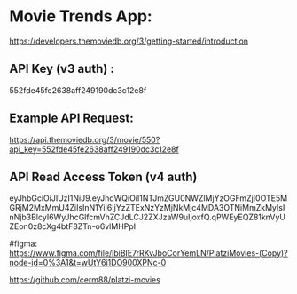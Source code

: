 # Movie Trends App:

https://developers.themoviedb.org/3/getting-started/introduction

## API Key (v3 auth) :
552fde45fe2638aff249190dc3c12e8f

## Example API Request:
https://api.themoviedb.org/3/movie/550?api_key=552fde45fe2638aff249190dc3c12e8f

## API Read Access Token (v4 auth)
eyJhbGciOiJIUzI1NiJ9.eyJhdWQiOiI1NTJmZGU0NWZlMjYzOGFmZjI0OTE5MGRjM2MxMmU4ZiIsInN1YiI6IjYzZTExNzYzMjNkMjc4MDA3OTNiMmZkMyIsInNjb3BlcyI6WyJhcGlfcmVhZCJdLCJ2ZXJzaW9uIjoxfQ.qPWEyEQZ81knVyUZEon0z8cXg4btF8ZTn-o6vlMHPpI

#figma:
https://www.figma.com/file/lbiBIE7rRKvJboCorYemLN/PlatziMovies-(Copy)?node-id=0%3A1&t=wUtY6i1DO900XPNc-0


https://github.com/cerm88/platzi-movies